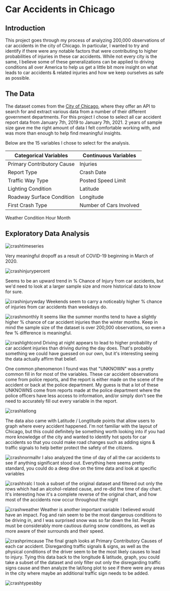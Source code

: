 # Car Accidents in Chicago

## Introduction
  
This project goes through my process of analyzing 200,000 observations of car accidents in the city of Chicago.  In particular, I wanted to try and identify if there were any notable factors that were contributing to higher probabilities of injuries in these car accidents.  While not every city is the same, I believe some of these generalizations can be applied to driving conditions all over America to help us get a little bit more insight on what leads to car accidents & related injuries and how we keep ourselves as safe as possible.

## The Data
The dataset comes from the [City of Chicago](https://data.cityofchicago.org/), where they offer an API to search for and extract various data from a number of their different government departments.  For this project I chose to select all car accident report data from January 7th, 2019 to January 7th, 2021.  2 years of sample size gave me the right amount of data I felt comfortable working with, and was more than enough to help find meaningful insights.

Below are the 15 variables I chose to select for the analysis.

Categorical Variables      | Continuous Variables    
-------------------------- | ---------------------- 
Primary Contributory Cause | Injuries  
Report Type                | Crash Date 
Traffic Way Type           | Posted Speed Limit
Lighting Condition         | Latitude
Roadway Surface Condition  | Longitude
First Crash Type           | Number of Cars Involved
Weather Condition
Hour
Month


## Exploratory Data Analysis

![crashtimeseries](https://user-images.githubusercontent.com/16946556/103946554-99a20180-50eb-11eb-9fdc-aa065bcd4ca7.png)

Very meaningful dropoff as a result of COVID-19 beginning in March of 2020.

![crashinjurypercent](https://user-images.githubusercontent.com/16946556/103946555-99a20180-50eb-11eb-9292-de126fd26b6e.png)

Seems to be an upward trend in % Chance of Injury from car accidents, but we'd need to look at a larger sample size and more historical data to know for sure.

![crashinjurywday](https://user-images.githubusercontent.com/16946556/103946553-99a20180-50eb-11eb-8633-310fa1936aae.png)
Weekends seem to carry a noticeably higher % chance of injuries from car accidents than weekdays do.

![crashmonthly](https://user-images.githubusercontent.com/16946556/103948906-6fead980-50ef-11eb-8193-18e8a39d6b7d.png)
It seems like the summer months tend to have a slightly higher % chance of car accident injuries than the winter months.  Keep in mind the sample size of the dataset is over 200,000 observations, so even a few % difference is meaningful.

![crashlightcond](https://user-images.githubusercontent.com/16946556/103946545-9870d480-50eb-11eb-8b2b-c7a950e6206b.png)
Driving at night appears to lead to higher probability of car accident injuries than driving during the day does.  That's probably something we could have guessed on our own, but it's interesting seeing the data actually affirm that belief.


One common phenomenon I found was that "UNKNOWN" was a pretty common fill in for most of the variables.  These car accident observations come from police reports, and the report is either made on the scene of the accident or back at the police department.  My guess is that a lot of these UNKNOWNS come from reports made at the police department where the police officers have less access to information, and/or simply don't see the need to accurately fill out every variable in the report.

![crashlatlong](https://user-images.githubusercontent.com/16946556/103946549-99096b00-50eb-11eb-8c48-6e7084dfb454.png)

The data also came with Latitude / Longtitude points that allow users to graph where every accident happened.  I'm not familiar with the layout of Chicago, but this could definitely be something worth looking into if you had more knowledge of the city and wanted to identify hot spots for car accidents so that you could make road changes such as adding signs & traffic signals to help better protect the safety of the citizens.

![crashnormalhr](https://user-images.githubusercontent.com/16946556/103946546-99096b00-50eb-11eb-86ac-e3abb3a33a6a.png)
I also analyzed the time of day of all the car accidents to see if anything significant stood out. Everything here seems pretty standard, you could do a deep dive on the time data and look at specific variables

![crashhralc](https://user-images.githubusercontent.com/16946556/103946543-97d83e00-50eb-11eb-99f3-f891f02b1bd9.png)
I took a subset of the original dataset and filtered out only the rows which had an alcohol-related cause, and re-did the time of day chart.  It's interesting how it's a complete reverse of the original chart, and how most of the accidents now occur throughout the night

![crashweather](https://user-images.githubusercontent.com/16946556/103946557-9a3a9800-50eb-11eb-9fd4-493df03cb1cc.png)
Weather is another important variable I believed would have an impact.  Fog and rain seem to be the most dangerous conditions to be driving in, and I was surprised snow was so far down the list.  People must be considerably more cautious during snow conditions, as well as more aware of their surrounds and their speed.

![crashprimcause](https://user-images.githubusercontent.com/16946556/103946771-eab1f580-50eb-11eb-9484-116f0397cfe0.png)
The final graph looks at Primary Contributory Causes of each car accident.  Disregarding traffic signals & signs, as well as the physical conditions of the driver seem to be the most likely causes to lead to injury.  Tying this data back to the longitude & latitude, graph, you could take a subset of the dataset and only filter out only the disregarding traffic signs cause and then analyze the lat/long plot to see if there were any areas in the city where maybe an additional traffic sign needs to be added.

![crashtypesbby](https://user-images.githubusercontent.com/16946556/103952188-d0c8e080-50f4-11eb-9275-099edd09024d.png)



